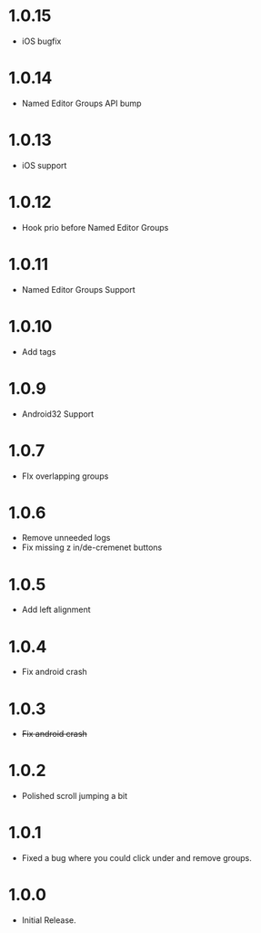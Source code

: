 # 1.0.15
- iOS bugfix

# 1.0.14
- Named Editor Groups API bump

# 1.0.13
- iOS support

# 1.0.12
- Hook prio before Named Editor Groups

# 1.0.11
- Named Editor Groups Support

# 1.0.10
- Add tags

# 1.0.9
- Android32 Support

# 1.0.7
- FIx overlapping groups

# 1.0.6
- Remove unneeded logs
- Fix missing z in/de-cremenet buttons

# 1.0.5
- Add left alignment

# 1.0.4
- Fix android crash

# 1.0.3
- ~~Fix android crash~~

# 1.0.2
- Polished scroll jumping a bit

# 1.0.1
- Fixed a bug where you could click under and remove groups.

# 1.0.0
- Initial Release.
